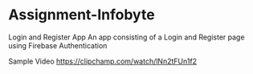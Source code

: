 # Assignment-Infobyte
Login and Register App
An app consisting of a Login and Register page using Firebase Authentication

Sample Video 
https://clipchamp.com/watch/lNn2tFUn1f2
